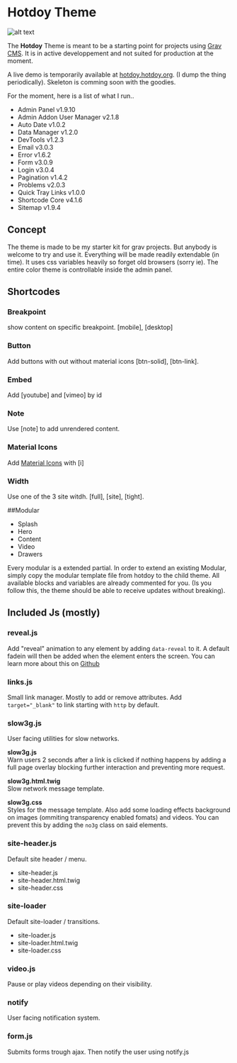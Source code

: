# Hotdoy Theme

![alt text](https://raw.githubusercontent.com/hotdoy/grav-theme-hotdoy/master/screenshot.jpg)

The **Hotdoy** Theme is meant to be a starting point for projects using [Grav CMS](http://github.com/getgrav/grav).
It is in active developpement and not suited for production at the moment.

A live demo is temporarily available at [hotdoy.hotdoy.org](https://hotdoy.hotdoy.org). (I dump the thing periodically).
Skeleton is comming soon with the goodies.

For the moment, here is a list of what I run..
* Admin Panel  v1.9.10
* Admin Addon User Manager v2.1.8
* Auto Date  v1.0.2
* Data Manager  v1.2.0
* DevTools  v1.2.3
* Email  v3.0.3
* Error  v1.6.2
* Form  v3.0.9
* Login  v3.0.4
* Pagination  v1.4.2
* Problems  v2.0.3
* Quick Tray Links  v1.0.0
* Shortcode Core  v4.1.6
* Sitemap  v1.9.4

## Concept
The theme is made to be my starter kit for grav projects. But anybody is welcome to try and use it.
Everything will be made readily extendable (in time). It uses css variables heavily so forget old browsers (sorry ie).
The entire color theme is controllable inside the admin panel.

## Shortcodes

### Breakpoint
show content on specific breakpoint.
[mobile], [desktop]

### Button
Add buttons with out without material icons
[btn-solid], [btn-link].

### Embed
Add [youtube] and [vimeo] by id

### Note
Use [note] to add unrendered content.

### Material Icons
Add [Material Icons](https://material.io/resources/icons/) with [i]

### Width
Use one of the 3 site witdh. [full], [site], [tight].

##Modular
* Splash
* Hero
* Content
* Video
* Drawers

Every modular is a extended partial. In order to extend an existing Modular, simply copy the modular template file from hotdoy to the child theme. 
All available blocks and variables are already commented for you.
(Is you follow this, the theme should be able to receive updates without breaking).

## Included Js (mostly)

### reveal.js
Add "reveal" animation to any element by adding ```data-reveal``` to it.
A default fadein will then be added when the element enters the screen.
You can learn more about this on [Github](https://github.com/hotdoy/reveal.js/blob/master/README.md) 

### links.js
Small link manager. Mostly to add or remove attributes.
Add ```target="_blank"``` to link starting with ```http``` by default.

### slow3g.js
User facing utilities for slow networks.

**slow3g.js**  
Warn users 2 seconds after a link is clicked if nothing happens by adding a full page overlay blocking further interaction and preventing more request.

**slow3g.html.twig**  
Slow network message template.

**slow3g.css**  
Styles for the message template. Also add some loading effects background on images (ommiting transparency enabled fomats) and videos. You can prevent this by adding the ```no3g``` class on said elements.

### site-header.js
Default site header / menu.
* site-header.js
* site-header.html.twig
* site-header.css

### site-loader
Default site-loader / transitions.
* site-loader.js
* site-loader.html.twig
* site-loader.css

### video.js
Pause or play videos depending on their visibility.

### notify
User facing notification system.

### form.js
Submits forms trough ajax. Then notify the user using notify.js
